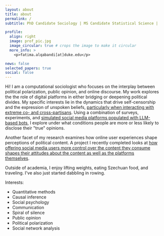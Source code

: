 ```yaml
---
layout: about
title: about
permalink: /
subtitle: PhD Candidate Sociology | MS Candidate Statistical Science | Computational Social Scientist

profile:
  align: right
  image: prof_pic.jpg
  image_circular: true # crops the image to make it circular
  more_info: >
    <p>fatima.alqabandi[at]duke.edu</p>

news: false 
selected_papers: true 
social: false 
---
```


Hi! I am a computational sociologist who focuses on the interplay between political polarization, public opinion, and online discourse. My work explores the the role of digital platforms in either bridging or deepening political divides. My specific interests lie in the dynamics that drive self-censorship and the expression of unspoken beliefs, [particularly when interacting with extreme co- and cross-partisans](https://osf.io/preprints/socarxiv/qpmce). Using a combination of surveys, experiments, and [simulated social media platforms populated with LLM-based bots](https://osf.io/preprints/socarxiv/ucfbk), I explore under what conditions people are more or less likely to disclose their "true" opinions. 

Another facet of my research examines how online user experiences shape perceptions of political content. A project I recently completed looks at [how offering social media users more control over the content they consume shapes their attitudes about the content as well as the platforms themselves](https://osf.io/ubyac). 

Outside of academia, I enjoy lifting weights, eating Szechuan food, and traveling. I've also just started dabbling in rowing. 


Interests:
- Quantitative methods
- Causal inference
- Social psychology
- Communication
- Spiral of silence
- Public opinion
- Political polarization
- Social network analysis
